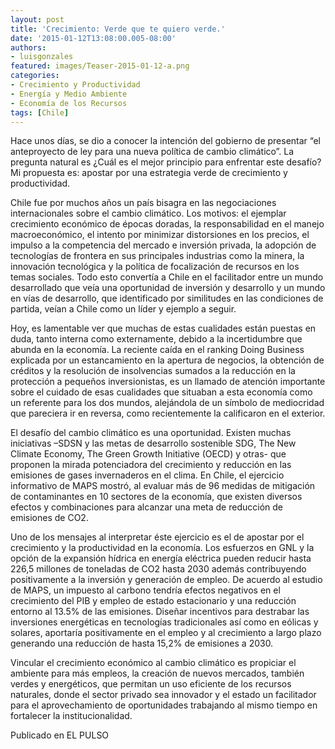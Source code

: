 ```yaml
---
layout: post
title: 'Crecimiento: Verde que te quiero verde.'
date: '2015-01-12T13:08:00.005-08:00'
authors:
- luisgonzales
featured: images/Teaser-2015-01-12-a.png
categories:
- Crecimiento y Productividad
- Energía y Medio Ambiente
- Economía de los Recursos 
tags: [Chile]
---
```


Hace unos días, se dio a conocer la intención del gobierno de presentar “el anteproyecto de ley para una nueva política de cambio climático”. La pregunta natural es ¿Cuál es el mejor principio para enfrentar este desafío? Mi propuesta es: apostar por una estrategia verde de crecimiento y productividad.

Chile fue por muchos años un país bisagra en las negociaciones internacionales sobre el cambio climático. Los motivos: el ejemplar crecimiento económico de épocas doradas, la responsabilidad en el manejo macroeconómico, el intento por minimizar distorsiones en los precios, el impulso a la competencia del mercado e inversión privada, la adopción de tecnologías de frontera en sus  principales industrias como la minera, la innovación tecnológica  y la política de focalización de recursos en los temas sociales. Todo esto convertía a Chile en el facilitador entre un mundo desarrollado que veía una oportunidad de inversión y desarrollo  y un mundo en vías de desarrollo, que identificado por similitudes en las condiciones de partida, veían a Chile como un líder y ejemplo a seguir.

Hoy, es lamentable ver que muchas de estas cualidades están puestas en duda, tanto interna como externamente, debido a la incertidumbre que abunda en la economía. La reciente caída en el ranking Doing Business explicada por un estancamiento en la apertura de negocios, la obtención de créditos y la resolución de insolvencias sumados a la reducción en la protección a pequeños inversionistas, es un llamado de atención importante sobre el cuidado de esas cualidades que situaban a esta economía como un referente para los dos mundos, alejándola de un símbolo de mediocridad que pareciera ir en reversa, como recientemente la calificaron en el exterior.

El desafío del cambio climático es una oportunidad. Existen muchas iniciativas –SDSN y las metas de desarrollo sostenible SDG, The New Climate Economy, The Green Growth Initiative (OECD) y otras- que proponen la mirada potenciadora del crecimiento y reducción en las emisiones de gases invernaderos en el clima.  En Chile, el ejercicio informativo de  MAPS mostró, al evaluar más de 96 medidas de mitigación de contaminantes en 10 sectores de la economía, que existen diversos efectos y combinaciones para alcanzar  una meta de reducción de emisiones de CO2.

Uno de los mensajes al interpretar éste ejercicio es el de apostar por el crecimiento y la productividad en la economía. Los esfuerzos en GNL y la opción de la expansión hídrica en energía eléctrica pueden reducir hasta 226,5 millones de toneladas de CO2 hasta 2030 además contribuyendo positivamente a la inversión y generación de empleo. De acuerdo al estudio de MAPS, un impuesto al carbono tendría efectos negativos en el crecimiento del PIB y empleo de estado estacionario y una reducción entorno al 13.5% de las emisiones. Diseñar incentivos para destrabar las inversiones energéticas en tecnologías tradicionales así como en eólicas y solares, aportaría positivamente en el empleo y al crecimiento a largo plazo generando una reducción de hasta 15,2% de emisiones a 2030.

Vincular el crecimiento económico al cambio climático es propiciar el ambiente para más empleos, la creación de nuevos mercados, también verdes y energéticos, que permitan un uso eficiente de los recursos naturales, donde el sector privado sea innovador y el estado un facilitador para el aprovechamiento de oportunidades trabajando al mismo tiempo en fortalecer la institucionalidad.

Publicado en EL PULSO
